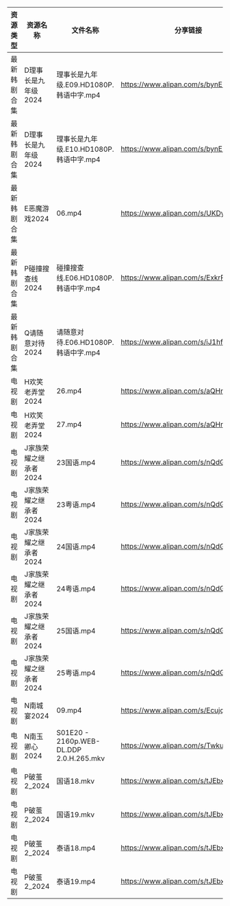 | 资源类型   | 资源名称          | 文件名称                                    | 分享链接                                 | 更新时间                |
| ------ | ------------- | --------------------------------------- | ------------------------------------ | ------------------- |
| 最新韩剧合集 | D理事长是九年级2024  | 理事长是九年级.E09.HD1080P.韩语中字.mp4            | https://www.alipan.com/s/bynE3FP7dyz | 2024-05-29 08:05:39 |
| 最新韩剧合集 | D理事长是九年级2024  | 理事长是九年级.E10.HD1080P.韩语中字.mp4            | https://www.alipan.com/s/bynE3FP7dyz | 2024-05-29 08:05:39 |
| 最新韩剧合集 | E恶魔游戏2024     | 06.mp4                                  | https://www.alipan.com/s/UKDyPbTuTjh | 2024-05-29 14:06:07 |
| 最新韩剧合集 | P碰撞搜查线2024    | 碰撞搜查线.E06.HD1080P.韩语中字.mp4              | https://www.alipan.com/s/ExkrRtDoNYC | 2024-05-29 08:07:20 |
| 最新韩剧合集 | Q请随意对待2024    | 请随意对待.E06.HD1080P.韩语中字.mp4              | https://www.alipan.com/s/iJ1hfG7FjwZ | 2024-05-29 00:07:26 |
| 电视剧    | H欢笑老弄堂2024    | 26.mp4                                  | https://www.alipan.com/s/aQHrpgJiHnZ | 2024-05-29 10:08:27 |
| 电视剧    | H欢笑老弄堂2024    | 27.mp4                                  | https://www.alipan.com/s/aQHrpgJiHnZ | 2024-05-29 10:08:27 |
| 电视剧    | J家族荣耀之继承者2024 | 23国语.mp4                                | https://www.alipan.com/s/nQdG1mVtEPN | 2024-05-29 14:07:07 |
| 电视剧    | J家族荣耀之继承者2024 | 23粤语.mp4                                | https://www.alipan.com/s/nQdG1mVtEPN | 2024-05-29 14:07:06 |
| 电视剧    | J家族荣耀之继承者2024 | 24国语.mp4                                | https://www.alipan.com/s/nQdG1mVtEPN | 2024-05-29 14:07:06 |
| 电视剧    | J家族荣耀之继承者2024 | 24粤语.mp4                                | https://www.alipan.com/s/nQdG1mVtEPN | 2024-05-29 14:07:05 |
| 电视剧    | J家族荣耀之继承者2024 | 25国语.mp4                                | https://www.alipan.com/s/nQdG1mVtEPN | 2024-05-29 14:07:05 |
| 电视剧    | J家族荣耀之继承者2024 | 25粤语.mp4                                | https://www.alipan.com/s/nQdG1mVtEPN | 2024-05-29 14:07:05 |
| 电视剧    | N南城宴2024      | 09.mp4                                  | https://www.alipan.com/s/EcujqdaQJ8C | 2024-05-29 14:07:41 |
| 电视剧    | N南玉卿心2024     | S01E20 - 2160p.WEB-DL.DDP 2.0.H.265.mkv | https://www.alipan.com/s/TwkuXQKfGqm | 2024-05-29 14:07:44 |
| 电视剧    | P破茧2_2024     | 国语18.mkv                                | https://www.alipan.com/s/tJEbxwiiXXs | 2024-05-29 14:08:06 |
| 电视剧    | P破茧2_2024     | 国语19.mkv                                | https://www.alipan.com/s/tJEbxwiiXXs | 2024-05-29 14:08:06 |
| 电视剧    | P破茧2_2024     | 泰语18.mp4                                | https://www.alipan.com/s/tJEbxwiiXXs | 2024-05-29 14:08:05 |
| 电视剧    | P破茧2_2024     | 泰语19.mp4                                | https://www.alipan.com/s/tJEbxwiiXXs | 2024-05-29 14:08:05 |
